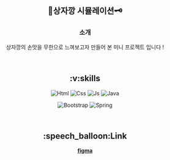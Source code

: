 <div align="center">

<h2>🎁상자깡 시뮬레이션🗝</h2>

### 소개


상자깡의 손맛을 무한으로 느껴보고자 만들어 본 미니 프로젝트 입니다 !<br>


<br>

  <h2>:v:skills</h2>

  
![Html](https://img.shields.io/badge/HTML-239120?style=for-the-badge&logo=html5&logoColor=white)
![Css](https://img.shields.io/badge/CSS-239120?&style=for-the-badge&logo=css3&logoColor=white)
![Js](https://img.shields.io/badge/JavaScript-F7DF1E?style=for-the-badge&logo=JavaScript&logoColor=white)
![Java](https://img.shields.io/badge/Java-ED8B00?style=for-the-badge&logo=openjdk&logoColor=white)


![Bootstrap](https://img.shields.io/badge/Bootstrap-563D7C?style=for-the-badge&logo=bootstrap&logoColor=white)
![Spring](https://img.shields.io/badge/Spring-6DB33F?style=for-the-badge&logo=spring&logoColor=white)

<br>
  <h2>:speech_balloon:Link</h2>

[**figma**](https://www.figma.com/design/6Fas7A7Bvmi78l5EqHIvhu/Untitled?node-id=0-1&t=dIvqGWocbbdTpPYf-1)

</div>
